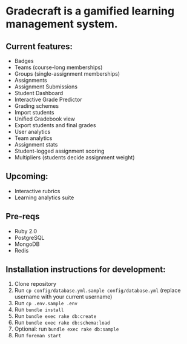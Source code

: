 # Gradecraft is a gamified learning management system.


## Current features:
* Badges
* Teams (course-long memberships)
* Groups (single-assignment memberships)
* Assignments
* Assignment Submissions
* Student Dashboard
* Interactive Grade Predictor
* Grading schemes
* Import students
* Unified Gradebook view
* Export students and final grades
* User analytics
* Team analytics
* Assignment stats
* Student-logged assignment scoring
* Multipliers (students decide assignment weight)

## Upcoming:
* Interactive rubrics
* Learning analytics suite

## Pre-reqs
* Ruby 2.0
* PostgreSQL
* MongoDB
* Redis
 
## Installation instructions for development:
1. Clone repository
1. Run `cp config/database.yml.sample config/database.yml` (replace username with your current username)
1. Run `cp .env.sample .env`
1. Run `bundle install`
1. Run `bundle exec rake db:create`
1. Run `bundle exec rake db:schema:load`
1. Optional: run `bundle exec rake db:sample`
1. Run `foreman start`
